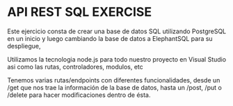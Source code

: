 # API REST SQL EXERCISE

Este ejercicio consta de crear una base de datos SQL utilizando PostgreSQL en un inicio y luego cambiando la base de datos a ElephantSQL para su despliegue,

Utilizamos la tecnologia node.js para todo nuestro proyecto en Visual Studio asi como las rutas, controladores, modulos, etc

Tenemos varias rutas/endpoints con diferentes funcionalidades, desde un /get que nos trae la información de la base de datos, hasta un /post, /put o /delete para hacer modificaciones dentro de ésta.
